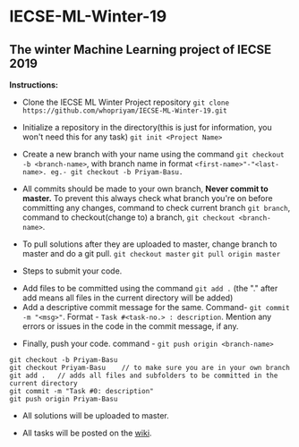# IECSE-ML-Winter-19

## The winter Machine Learning project of IECSE 2019

**Instructions:**

- Clone the IECSE ML Winter Project repository
```git clone https://github.com/whopriyam/IECSE-ML-Winter-19.git```

- Initialize a repository in the directory(this is just for information, you won't need this for any task) ```git init <Project Name>```

- Create a new branch with your name using the command ```git checkout -b <branch-name>```, with branch name in format ```<first-name>"-"<last-name>. eg.- git checkout -b Priyam-Basu.```

- All commits should be made to your own branch, **Never commit to master.** To prevent this always check what branch you're on before committing any changes, command to check current branch ```git branch```, command to checkout(change to) a branch, ```git checkout <branch-name>```.

- To pull solutions after they are uploaded to master, change branch to master and do a git pull.
```git checkout master```
```git pull origin master```

- Steps to submit your code.
* Add files to be committed using the command ```git add .``` (the "." after add means all files in the current directory will be added)
* Add a descriptive commit message for the same. Command- ```git commit -m "<msg>"```.
Format - ```Task #<task-no.> : description```. Mention any errors or issues in the code in the commit message, if any.

- Finally, push your code. command - ```git push origin <branch-name>```

``` 
git checkout -b Priyam-Basu
git checkout Priyam-Basu	// to make sure you are in your own branch
git add .	// adds all files and subfolders to be committed in the current directory
git commit -m "Task #0: description"
git push origin Priyam-Basu 
```

- All solutions will be uploaded to master.

- All tasks will be posted on the [wiki](https://github.com/whopriyam/IECSE-ML-Winter-19/wiki).
